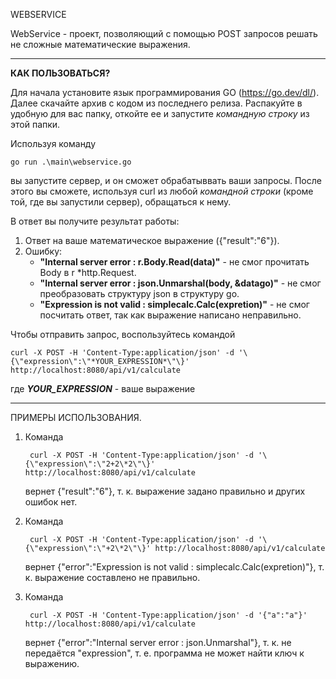 WEBSERVICE

WebService - проект, позволяющий с помощью POST запросов решать не сложные математические выражения.

---

**КАК ПОЛЬЗОВАТЬСЯ?**

Для начала установите язык программирования GO (https://go.dev/dl/).
Далее скачайте архив с кодом из последнего релиза.
Распакуйте в удобную для вас папку, откойте ее и запустите _командную строку_ из этой папки.

Используя команду

    go run .\main\webservice.go

вы запустите сервер, и он сможет обрабатыввать ваши запросы.
После этого вы сможете, используя curl из любой _командной строки_ (кроме той, где вы запустили сервер), обращаться к нему.

В ответ вы получите результат работы:

1. Ответ на ваше математическое выражение ({"result":"6"}).
2. Ошибку:
     *  **"Internal server error : r.Body.Read(data)"** - не смог прочитать Body в r *http.Request.
     *  **"Internal server error : json.Unmarshal(body, &datago)"** - не смог преобразовать структуру json в структуру go.
     *  **"Expression is not valid : simplecalc.Calc(expretion)"** - не смог посчитать ответ, так как выражение написано неправильно.

Чтобы отправить запрос, воспользуйтесь командой

    curl -X POST -H 'Content-Type:application/json' -d '\{\"expression\":\"*YOUR_EXPRESSION*\"\}' http://localhost:8080/api/v1/calculate

где ***YOUR_EXPRESSION*** - ваше выражение

---

ПРИМЕРЫ ИСПОЛЬЗОВАНИЯ.
  1. Команда

          curl -X POST -H 'Content-Type:application/json' -d '\{\"expression\":\"2+2\*2\"\}' http://localhost:8080/api/v1/calculate
     вернет {"result":"6"}, т. к. выражение задано правильно и других ошибок нет.

  3. Команда

          curl -X POST -H 'Content-Type:application/json' -d '\{\"expression\":\"+2\*2\"\}' http://localhost:8080/api/v1/calculate
     вернет {"error":"Expression is not valid : simplecalc.Calc(expretion)"}, т. к. выражение составлено не правильно.

  5. Команда

          curl -X POST -H 'Content-Type:application/json' -d '{"a":"a"}' http://localhost:8080/api/v1/calculate
     вернет {"error":"Internal server error : json.Unmarshal"}, т. к. не передаётся "expression", т. е. программа не может найти ключ к выражению.



